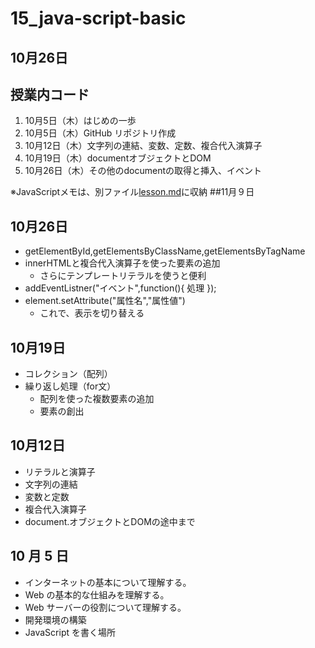 # 15_java-script-basic
## 10月26日

## 授業内コード
1. 10月5日（木）はじめの一歩
2. 10月5日（木）GitHub リポジトリ作成
3. 10月12日（木）文字列の連結、変数、定数、複合代入演算子
4. 10月19日（木）documentオブジェクトとDOM
5. 10月26日（木）その他のdocumentの取得と挿入、イベント

※JavaScriptメモは、別ファイル[lesson.md](./lesson.md)に収納
##11月９日


## 10月26日

- getElementById,getElementsByClassName,getElementsByTagName
- innerHTMLと複合代入演算子を使った要素の追加
    - さらにテンプレートリテラルを使うと便利
- addEventListner("イベント",function(){ 処理 });
- element.setAttribute("属性名","属性値")
    - これで、表示を切り替える


## 10月19日

- コレクション（配列）
- 繰り返し処理（for文）
    - 配列を使った複数要素の追加
    - 要素の創出


## 10月12日

- リテラルと演算子
- 文字列の連結
- 変数と定数
- 複合代入演算子
- document.オブジェクトとDOMの途中まで


## 10 月 5 日

- インターネットの基本について理解する。
- Web の基本的な仕組みを理解する。
- Web サーバーの役割について理解する。
- 開発環境の構築
- JavaScript を書く場所
